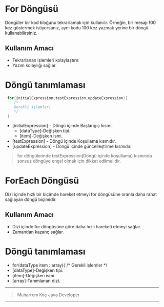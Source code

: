 # For Döngüsü
Döngüler bir kod bloğunu tekrarlamak için kullanılır. Örneğin, bir mesajı 100 kez göstermek istiyorsanız, aynı kodu 100 kez yazmak yerine bir döngü kullanabilirsiniz.
##  Kullanım Amacı
- Tekrarlanan işlemleri kolaylaştırır.
- Yazım kolaylığı sağlar.

# Döngü tanımlaması

```java
 for(initialExpression;testExpression;updateExpression){
    /*
    Gerekli işlemler;
    */
 }
```
- [initialExpression] - Döngü içinde Başlangıç kısmı.
    - [dataType]-Değişken tipi.
    - [item]-Değişken ismi.
- [testExpression] - Döngü içinde Koşullama kısmıdır.
- [updateExpression] - Döngü içinde güncelleştirme kısmıdır.

>for döngülerinde testExpression(Döngü içinde koşullama) kısmında sonsuz döngüye engel olmak için dikkat edilmelidir.

# ForEach Döngüsü
Dizi içinde hızlı bir biçimde hareket etmeyi for döngüsüne oranla daha rahat  sağlayan döngü biçimidir.

##  Kullanım Amacı
- Dizi içinde  for döngüsüne göre daha hızlı hareketi etmeyi sağlar.
- Zamandan kazanç sağlar.

# Döngü tanımlaması
- for(dataType item : array){
  /*
  Gerekli işlemler
  */
- [dataType]-Değişken tipi.
- [item]-Değişken ismi.
- [array]-Tanımlanan dizi.

 ----
> Muharrem Koç  Java Developer
 ----
